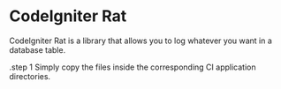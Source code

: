 # CodeIgniter Rat

CodeIgniter Rat is a library that allows you to log whatever you want in a database table.

.step 1 Simply copy the files inside the corresponding CI application directories.
